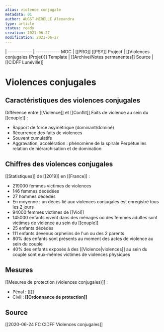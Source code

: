 ```yaml
---
alias: violence conjugale
metadata: 01
author: AUGST-MERELLE Alexandra
type: article
status: ready
creation: 2021-06-27
modification: 2021-06-27
---
```

 | 
------------ | ------------
MOC | [[PRO]] [[PSY]]
Project | [[Violences conjugales (Projet)]]
Template | [[Archive/Notes permanentes]]
Source | [[CIDFF Lunéville]]
# Violences conjugales

## Caractéristiques des violences conjugales
Différence entre [[Violence]] et [[Conflit]]
Faits de violence au sein du [[couple]] :
- Rapport de force asymétrique (dominant/dominé)
- Récurrence des faits de violences
- Souvent cumulatifs
- Aggravation, accélération : phénomène de la spirale
Perpétue les relation de hiérarchisation et de domination
## Chiffres des violences conjugales
[[Statistiques]] de [[2019]] en [[France]] :
- 219000 femmes victimes de violences
- 146 femmes décédées
- 27 hommes décédés
- En moyenne : un décès lié aux violences conjugales est enregistré tous les 2 jours
- 94000 femmes victimes de [[Viol]]
- 145000 enfants vivent dans des ménages où des femmes adultes sont victimes de violence au sein du [[couple]]
- 25 enfants décédés
- 111 enfants devenus orphelins de l'un ou des 2 parents
- 80% des enfants sont présents au moment des actes de violence au sein du couple
- 40% des enfants exposés à des [[Violence|violences]] au sein du couple sont eux-mêmes victimes de violences physiques
## Mesures
[[Mesures de protection (violences conjugales)]] :
- Pénal : [[]]
- Civil : **[[Ordonnance de protection]]**
## Source
[[2020-06-24 FC CIDFF Violences conjugales]]